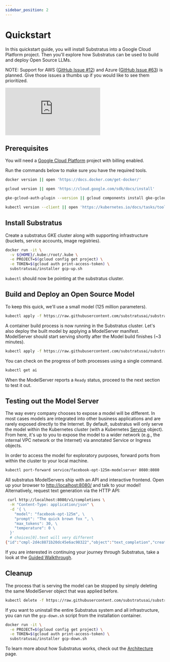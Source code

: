 ```yaml
---
sidebar_position: 2
---
```


# Quickstart

<!-- THE MARKDOWN (.md) FILE IS GENERATED FROM THE NOTEBOOK (.ipynb) FILE -->

In this quickstart guide, you will install Substratus into a Google Cloud Platform project. Then you'll explore how Substratus can be used to build and deploy Open Source LLMs.

NOTE: Support for AWS ([GitHub Issue #12](https://github.com/substratusai/substratus/issues/12)) and Azure ([GitHub Issue #63](https://github.com/substratusai/substratus/issues/63)) is planned. Give those issues a thumbs up if you would like to see them prioritized.

<!-- TODO: quickstart video -->

<div class="video-container">
  <iframe class="video" src="https://www.youtube.com/embed/dQw4w9WgXcQ" title="YouTube video player" frameborder="0" allow="accelerometer; autoplay; clipboard-write; encrypted-media; gyroscope; picture-in-picture; web-share" allowfullscreen></iframe>
</div>

## Prerequisites

You will need a [Google Cloud Platform](https://console.cloud.google.com/) project with billing enabled.

Run the commands below to make sure you have the required tools.


```bash
docker version || open 'https://docs.docker.com/get-docker/'
```


```bash
gcloud version || open 'https://cloud.google.com/sdk/docs/install'
```


```bash
gke-gcloud-auth-plugin --version || gcloud components install gke-gcloud-auth-plugin
```


```bash
kubectl version --client || open 'https://kubernetes.io/docs/tasks/tools/#kubectl'
```

## Install Substratus

Create a substratus GKE cluster along with supporting infrastructure (buckets, service accounts, image registries).


```bash
docker run -it \
  -v ${HOME}/.kube:/root/.kube \
  -e PROJECT=$(gcloud config get project) \
  -e TOKEN=$(gcloud auth print-access-token) \
  substratusai/installer gcp-up.sh
```

`kubectl` should now be pointing at the substratus cluster.

## Build and Deploy an Open Source Model

To keep this quick, we'll use a small model (125 million parameters).


```bash
kubectl apply -f https://raw.githubusercontent.com/substratusai/substratus/main/examples/facebook-opt-125m/model.yaml
```

A container build process is now running in the Substratus cluster. Let's also deploy the built model by applying a ModelServer manifest. ModelServer should start serving shortly after the Model build finishes (~3 minutes).


```bash
kubectl apply -f https://raw.githubusercontent.com/substratusai/substratus/main/examples/facebook-opt-125m/server.yaml
```

You can check on the progress of both processes using a single command.


```bash
kubectl get ai
```

When the ModelServer reports a `Ready` status, proceed to the next section to test it out.

## Testing out the Model Server

The way every company chooses to expose a model will be different. In most cases models are integrated into other business applications and are rarely exposed directly to the Internet. By default, substratus will only serve the model within the Kubernetes cluster (with a Kubernetes [Service](https://kubernetes.io/docs/concepts/services-networking/service/) object). From here, it's up to you to expose the model to a wider network (e.g., the internal VPC network or the Internet) via annotated Service or Ingress objects.

In order to access the model for exploratory purposes, forward ports from within the cluster to your local machine.


```bash
kubectl port-forward service/facebook-opt-125m-modelserver 8080:8080
```

All substratus ModelServers ship with an API and interactive frontend. Open up your browser to [http://localhost:8080/](http://localhost:8080/) and talk to your model! Alternatively, request text generation via the HTTP API:


```bash
 curl http://localhost:8080/v1/completions \
  -H "Content-Type: application/json" \
  -d '{ \
    "model": "facebook-opt-125m", \
    "prompt": "The quick brown fox ", \
    "max_tokens": 30, \
    "temperature": 0 \
  }'
  # choices[0].text will very different
{"id":"cmpl-2d4c8871b20dc45e6ac98322","object":"text_completion","created":1688628294,"model":"facebook-opt-125m","choices":[{"text":"I've read Patrick Beut, Richard Eichel, Elliot Gagné","index":0,"logprobs":null,"finish_reason":"length"}],"usage":{"prompt_tokens":1,"completion_tokens":16,"total_tokens":17}}
```

If you are interested in continuing your journey through Substratus, take a look at the [Guided Walkthrough](./category/walkthrough).

## Cleanup

The process that is serving the model can be stopped by simply deleting the same ModelServer object that was applied before.


```bash
kubectl delete -f https://raw.githubusercontent.com/substratusai/substratus/main/examples/facebook-opt-125m/server.yaml
```

If you want to uninstall the entire Substratus system and all infrastructure, you can run the `gcp-down.sh` script from the installation container.


```bash
docker run -it \
  -e PROJECT=$(gcloud config get project) \
  -e TOKEN=$(gcloud auth print-access-token) \
  substratusai/installer gcp-down.sh
```

To learn more about how Substratus works, check out the [Architecture](./architecture) page.
